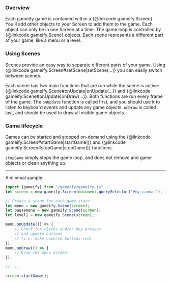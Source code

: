 ### Overview

Each gameify game is contained within a {@linkcode gameify.Screen}. You'll add other objects to your Screen to add them to the game. Each object can only be in one Screen at a time. The game loop is controlled by {@linkcode gameify.Scene} objects. Each scene represents a different part of your game, like a menu or a level.

### Using Scenes

Scenes provide an easy way to separate different parts of your game. Using {@linkcode gameify.Screen#setScene|setScene(...)} you can easily switch between scenes.

Each scene has two main functions that are run while the scene is active:
{@linkcode gameify.Scene#onUpdate|onUpdate(...)} and
{@linkcode gameify.Scene#onUpdate|onDraw(...)}. Both functions are run every frame of the game. The `onUpdate` function is called first, and you should use it to listen to keyboard events and update any game objects. `onDraw` is called last, and should be used to draw all visible game objects.

### Game lifecycle

Games can be started and stopped on-demand using the {@linkcode gameify.Screen#startGame|startGame()} and {@linkcode gameify.Screen#stopGame|stopGame()} functions.

`stopGame` simply stops the game loop, and does not remove and game objects or clean anything up.


---
A minimal sample:
```js
import {gameify} from "/gameify/gameify.js"
let screen = new gameify.Screen(document.querySelector("#my-canvas"), 1200, 800);

// Create a scene for each game state
let menu = new gameify.Scene(screen);
let pausemenu = new gameify.Scene(screen);
let level1 = new gameify.Scene(screen);

menu.onUpdate(() => {
    // Check for clicks and/or key presses
    // and update buttons
    // (i.e. make hovered buttons red)
});
menu.onDraw(() => {
    // Draw the menu screen
});

// ...

screen.startGame();
```